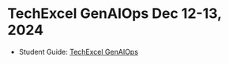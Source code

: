 # TechExcel GenAIOps Dec 12-13, 2024
- Student Guide: [TechExcel GenAIOps](https://microsoft.github.io/TechExcel-GenAIOps/docs/01_introduction/01_01.html)